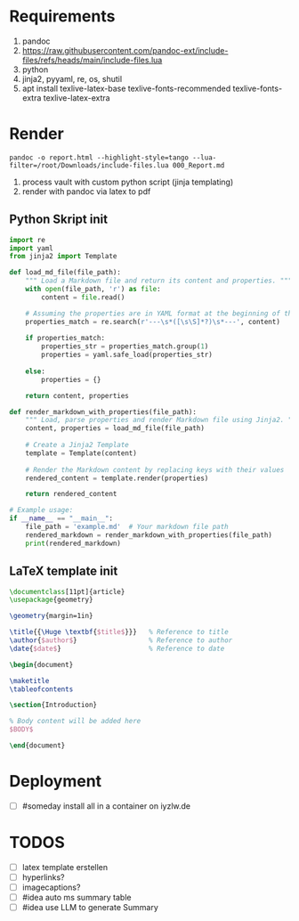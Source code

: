 # Requirements
1. pandoc
2. https://raw.githubusercontent.com/pandoc-ext/include-files/refs/heads/main/include-files.lua
3. python
4. jinja2, pyyaml, re, os, shutil
5. apt install texlive-latex-base texlive-fonts-recommended texlive-fonts-extra texlive-latex-extra

# Render
``` shell
pandoc -o report.html --highlight-style=tango --lua-filter=/root/Downloads/include-files.lua 000_Report.md
```
1. process vault with custom python script (jinja templating)
2. render with pandoc via latex to pdf
## Python Skript init
```python
import re
import yaml
from jinja2 import Template

def load_md_file(file_path):
    """ Load a Markdown file and return its content and properties. """
    with open(file_path, 'r') as file:
        content = file.read()

    # Assuming the properties are in YAML format at the beginning of the file
    properties_match = re.search(r'---\s*([\s\S]*?)\s*---', content)
    
    if properties_match:
        properties_str = properties_match.group(1)
        properties = yaml.safe_load(properties_str)
        
    else:
        properties = {}

    return content, properties

def render_markdown_with_properties(file_path):
    """ Load, parse properties and render Markdown file using Jinja2. """
    content, properties = load_md_file(file_path)
    
    # Create a Jinja2 Template
    template = Template(content)
    
    # Render the Markdown content by replacing keys with their values
    rendered_content = template.render(properties)

    return rendered_content

# Example usage:
if __name__ == "__main__":
    file_path = 'example.md'  # Your markdown file path
    rendered_markdown = render_markdown_with_properties(file_path)
    print(rendered_markdown)
```

## LaTeX template init

```latex
\documentclass[11pt]{article}
\usepackage{geometry}

\geometry{margin=1in}

\title{{\Huge \textbf{$title$}}}   % Reference to title
\author{$author$}                  % Reference to author
\date{$date$}                      % Reference to date

\begin{document}

\maketitle
\tableofcontents

\section{Introduction}

% Body content will be added here
$BODY$

\end{document}
```

# Deployment
- [ ] #someday install all in a container on iyzlw.de
# TODOS
- [ ] latex template erstellen
- [ ] hyperlinks? 
- [ ] imagecaptions?
- [ ] #idea auto ms summary table
- [ ] #idea use LLM to generate Summary
